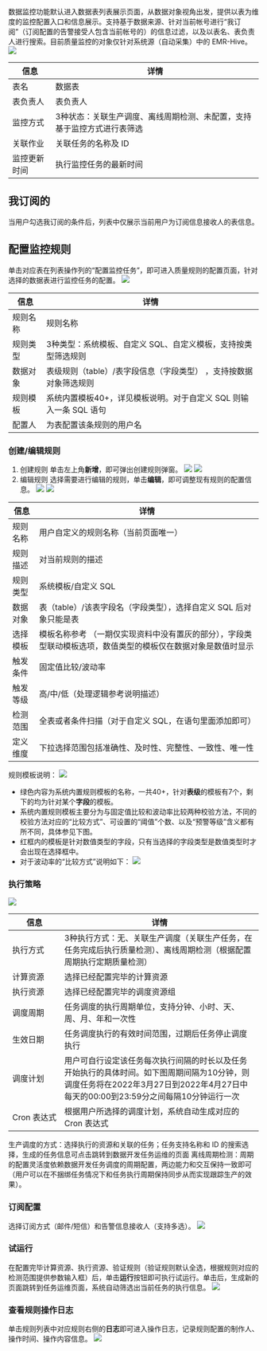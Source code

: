 数据监控功能默认进入数据表列表展示页面，从数据对象视角出发，提供以表为维度的监控配置入口和信息展示。支持基于数据来源、针对当前帐号进行“我订阅”（订阅配置的告警接受人包含当前帐号的）的信息过滤，以及以表名、表负责人进行搜索。目前质量监控的对象仅针对系统源（自动采集）中的 EMR-Hive。
![](https://qcloudimg.tencent-cloud.cn/raw/34afafbc9b09bc271fa65e41da73a152.png)

| 信息 | 详情 | 
|---------|---------|
| 表名 | 数据表 | 
| 表负责人	| 表负责人| 
| 监控方式	| 3种状态：关联生产调度、离线周期检测、未配置，支持基于监控方式进行表筛选| 
| 关联作业	| 关联任务的名称及 ID| 
| 监控更新时间	| 执行监控任务的最新时间| 

## 我订阅的
当用户勾选我订阅的条件后，列表中仅展示当前用户为订阅信息接收人的表信息。

## 配置监控规则
单击对应表在列表操作列的“配置监控任务”，即可进入质量规则的配置页面，针对选择的数据表进行监控任务的配置。
![](https://qcloudimg.tencent-cloud.cn/raw/f8dcb8f208b0c6939b6f79836066aafc.png)

| 信息 | 详情 | 
|---------|---------|
| 规则名称	| 规则名称| 
| 规则类型	| 3种类型：系统模板、自定义 SQL、自定义模板，支持按类型筛选规则| 
| 数据对象	| 表级规则（table）/表字段信息（字段类型） ，支持按数据对象筛选规则| 
| 规则模板	| 系统内置模板40+，详见模板说明。对于自定义 SQL 则输入一条 SQL 语句| 
| 配置人	| 为表配置该条规则的用户名| 

### 创建/编辑规则
1. 创建规则
单击左上角**新增**，即可弹出创建规则弹窗。
![](https://qcloudimg.tencent-cloud.cn/raw/045f04d591a9eccf923c262868a3580f.png)
![](https://qcloudimg.tencent-cloud.cn/raw/3b3654337ad5d1d8c2e8c974750bf919.png)
2. 编辑规则
选择需要进行编辑的规则，单击**编辑**，即可调整现有规则的配置信息。
![](https://qcloudimg.tencent-cloud.cn/raw/771f1a2c6b75ceafe8377dee02edd180.png)
![](https://qcloudimg.tencent-cloud.cn/raw/a0c9980f4797370322ed8eea9cf2befd.png)
<table>
<thead>
<tr>
<th >信息</th>
<th >详情</th>
</tr>
</thead>
<tbody>
<tr>
<td>规则名称</td>
<td>用户自定义的规则名称（当前页面唯一）</td>
</tr><tr>
<td>规则描述</td>
<td>对当前规则的描述</td>
</tr>
<tr>
<td>规则类型</td>
<td>系统模板/自定义 SQL</td>
</tr><tr>
<td>数据对象</td>
<td>表（table）/该表字段名（字段类型），选择自定义 SQL 后对象只能是表</td>
</tr><tr>
<td>选择模板</td><td>	模板名称参考 （一期仅实现资料中没有置灰的部分），字段类型联动模板选项，数值类型的模板仅在数据对象是数值时显示</td>
</tr><tr>
<td>触发条件 </td><td>	固定值比较/波动率</td>
</tr><tr>
<td>触发等级	</td><td>	高/中/低（处理逻辑参考说明描述）</td>
</tr><tr>
<td>检测范围	</td><td>	全表或者条件扫描（对于自定义 SQL，在语句里面添加即可）</td>
</tr><tr>
<td>定义维度	</td><td>	下拉选择范围包括准确性、及时性、完整性、一致性、唯一性</td>
</tr>
</tbody>
</table>

规则模板说明：
![](https://qcloudimg.tencent-cloud.cn/raw/510a7bf1f0300a41805821ffe96c9648.png)
- 绿色内容为系统内置规则模板的名称，一共40+，针对**表级**的模板有7个，剩下的均为针对某个**字段**的模板。
- 系统内置规则模板主要分为与固定值比较和波动率比较两种校验方法，不同的校验方法对应的“比较方式”、可设置的“阈值”个数、以及“预警等级”含义都有所不同，具体参见下图。
- 红框内的模板是针对数值类型的字段，只有当选择的字段类型是数值类型时才会出现在选择框中。
- 对于波动率的“比较方式”说明如下：
![](https://qcloudimg.tencent-cloud.cn/raw/5fd4e674eea1a6a135f8cad6538878ef.png)

### 执行策略
![](https://qcloudimg.tencent-cloud.cn/raw/720a9efd4d55dada63d03bc27ea37433.png)
<table>
<thead>
<tr>
<th >信息</th>
<th >详情</th>
</tr>
</thead>
<tbody>
<tr>
<td>执行方式</td>
<td>3种执行方式：无、关联生产调度（关联生产任务，在任务完成后执行质量检测）、离线周期检测（根据配置周期执行定期质量检测）</td>
</tr><tr>
<td>计算资源</td>
<td>选择已经配置完毕的计算资源</td>
</tr><tr>
<td>执行资源</td><td>选择已经配置完毕的调度资源组</td>
</tr><tr>
<td>调度周期</td><td>任务调度的执行周期单位，支持分钟、小时、天、周、月、年和一次性</td>
</tr><tr>
<td>生效日期</td><td>任务调度执行的有效时间范围，过期后任务停止调度执行</td>
</tr><tr>
<td>调度计划</td><td>用户可自行设定该任务每次执行间隔的时长以及任务开始执行的具体时间。如下图周期间隔为10分钟，则调度任务将在2022年3月27日到2022年4月27日中每天的00:00到23:59分之间每隔10分钟运行一次</td>
</tr><tr>
<td><nobr>Cron 表达式</td><td>根据用户所选择的调度计划，系统自动生成对应的 Cron 表达式</td>
</tr>
</tbody>
</table>
生产调度的方式：选择执行的资源和关联的任务；任务支持名称和 ID 的搜索选择，生成的任务信息可点击跳转到数据开发任务运维的页面
离线周期检测：周期的配置灵活度依赖数据开发任务调度的周期配置，两边能力和交互保持一致即可（用户可以在不捆绑任务情况下和任务执行周期保持同步从而实现跟踪生产的效果）。

### 订阅配置
选择订阅方式（邮件/短信）和告警信息接收人（支持多选）。
![](https://qcloudimg.tencent-cloud.cn/raw/04467ef5987b4518d3a740d0d5aa6209.png)

### 试运行
在配置完毕计算资源、执行资源、验证规则（验证规则默认全选，根据规则对应的检测范围提供参数输入框）后，单击**运行**按钮即可执行试运行。单击后，生成新的页面跳转到任务运维页面，系统自动筛选出当前任务的执行信息。
![](https://qcloudimg.tencent-cloud.cn/raw/339d85766f58e903e35828ada64a6784.png)

### 查看规则操作日志
单击规则列表中对应规则右侧的**日志**即可进入操作日志，记录规则配置的制作人、操作时间、操作内容信息。
![](https://qcloudimg.tencent-cloud.cn/raw/6a155276c86757153d2ebb136ce4010d.png)
